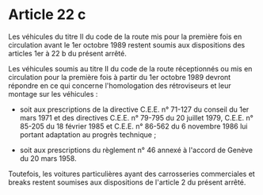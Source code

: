# Article 22 c

Les véhicules du titre II du code de la route mis pour la première fois en circulation avant le 1er octobre 1989 restent soumis aux dispositions des articles 1er à 22 b du présent arrêté.

Les véhicules soumis au titre II du code de la route réceptionnés ou mis en circulation pour la première fois à partir du 1er octobre 1989 devront répondre en ce qui concerne l'homologation des rétroviseurs et leur montage sur les véhicules :

- soit aux prescriptions de la directive C.E.E. n° 71-127 du conseil du 1er mars 1971 et des directives C.E.E. n° 79-795 du 20 juillet 1979, C.E.E. n° 85-205 du 18 février 1985 et C.E.E. n° 86-562 du 6 novembre 1986 lui portant adaptation au progrès technique ;

- soit aux prescriptions du règlement n° 46 annexé à l'accord de Genève du 20 mars 1958.

Toutefois, les voitures particulières ayant des carrosseries commerciales et breaks restent soumises aux dispositions de l'article 2 du présent arrêté.
